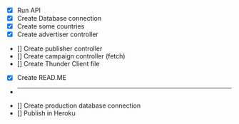 * [x] Run API
* [x] Create Database connection
* [x] Create some countries
* [x] Create advertiser controller
* [] Create publisher controller
* [] Create campaign controller (fetch)
* [] Create Thunder Client file
* [x] Create READ.ME
* --------------------------------------
* [] Create production database connection
* [] Publish in Heroku
